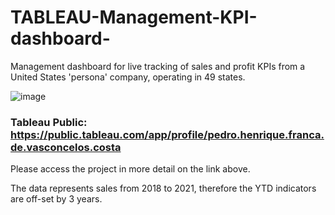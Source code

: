 # TABLEAU-Management-KPI-dashboard-

Management dashboard for live tracking of sales and profit KPIs from a United States 'persona' company, operating in 49 states.

![image](https://github.com/pedro-vasconcelos-costa/TABLEAU-Management-KPI-dashboard-/blob/main/img_%20KPI%20dashboard.png)


### Tableau Public: https://public.tableau.com/app/profile/pedro.henrique.franca.de.vasconcelos.costa

Please access the project in more detail on the link above.


The data represents sales from 2018 to 2021, therefore the YTD indicators are off-set by 3 years.

